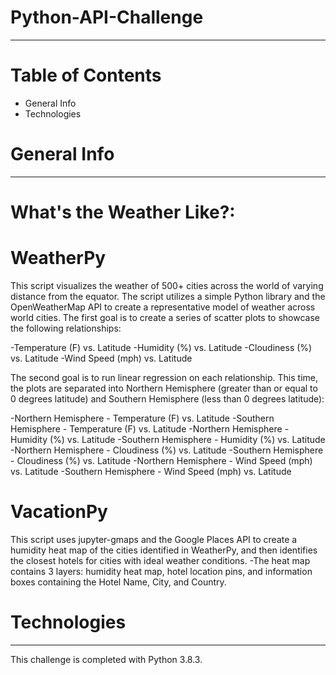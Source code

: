 # Python-API-Challenge
_____________________________________________________________________________________________________

# Table of Contents

  - General Info
  - Technologies
      
# General Info
_____________________________________________________________________________________________________

# What's the Weather Like?:

# WeatherPy
This script visualizes the weather of 500+ cities across the world of varying distance from the equator. The script utilizes a simple Python library and the OpenWeatherMap API to create a representative model of weather across world cities.
The first goal is to create a series of scatter plots to showcase the following relationships:

-Temperature (F) vs. Latitude
-Humidity (%) vs. Latitude
-Cloudiness (%) vs. Latitude
-Wind Speed (mph) vs. Latitude

The second goal is to run linear regression on each relationship. This time, the plots are separated into Northern Hemisphere (greater than or equal to 0 degrees latitude) and Southern Hemisphere (less than 0 degrees latitude):

-Northern Hemisphere - Temperature (F) vs. Latitude
-Southern Hemisphere - Temperature (F) vs. Latitude
-Northern Hemisphere - Humidity (%) vs. Latitude
-Southern Hemisphere - Humidity (%) vs. Latitude
-Northern Hemisphere - Cloudiness (%) vs. Latitude
-Southern Hemisphere - Cloudiness (%) vs. Latitude
-Northern Hemisphere - Wind Speed (mph) vs. Latitude
-Southern Hemisphere - Wind Speed (mph) vs. Latitude

# VacationPy
This script uses jupyter-gmaps and the Google Places API to create a humidity heat map of the cities identified in WeatherPy, and then identifies the closest hotels for cities with ideal weather conditions.
-The heat map contains 3 layers: humidity heat map, hotel location pins, and information boxes containing the Hotel Name, City, and Country.

# Technologies 
_____________________________________________________________________________________________________

This challenge is completed with Python 3.8.3.
